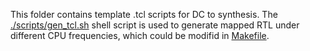 This folder contains template .tcl scripts for DC to synthesis. The [./scripts/gen_tcl.sh](./scripts/gen_tcl.sh) shell script is used to generate mapped RTL under different CPU frequencies, which could be modifid in [Makefile](../Makefile).